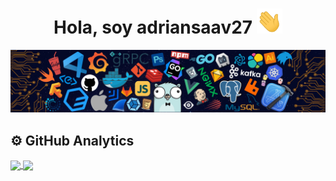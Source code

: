 <div align="center">
  <h1 align="center">Hola, soy adriansaav27 <img src="https://raw.githubusercontent.com/adriansaav27/adriansaav27/main/agitar-la-mano.gif" height="40" style="max-width: 100%; display: inline-block;"></h1> 
</div>
<img src="https://raw.githubusercontent.com/adriansaav27/adriansaav27/main/cabecera.png">

## ⚙️ GitHub Analytics
<a href="https://github.com/anuraghazra/github-readme-stats">
  <img height=200 align="center" src="https://github-readme-stats.vercel.app/api?username=adriansaav27&show_icons=true&theme=tokyonight&rank_icon=github" />
</a>
<a href="https://github.com/anuraghazra/convoychat">
  <img height=200 align="center" src="https://github-readme-stats.vercel.app/api/top-langs?username=adriansaav27&layout=compact&langs_count=8&card_width=320&theme=tokyonight" />
</a>
